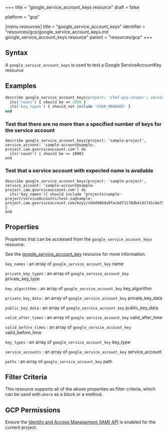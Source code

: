 +++
title = "google_service_account_keys resource"
draft = false

platform = "gcp"

[menu.resources]
    title = "google_service_account_keys"
    identifier = "resources/gcp/google_service_account_keys.md google_service_account_keys resource"
    parent = "resources/gcp"
+++

## Syntax

A `google_service_account_keys` is used to test a Google ServiceAccountKey resource

## Examples

```ruby
describe google_service_account_keys(project: 'chef-gcp-inspec', service_account: "display-name@project-id.iam.gserviceaccount.com") do
  its('count') { should be <= 1000 }
  its('key_types') { should_not include 'USER_MANAGED' }
end
```

### Test that there are no more than a specified number of keys for the service account

    describe google_service_account_keys(project: 'sample-project', service_account: 'sample-account@sample-project.iam.gserviceaccount.com') do
      its('count') { should be <= 1000}
    end

### Test that a service account with expected name is available

    describe google_service_account_keys(project: 'sample-project', service_account: 'sample-account@sample-project.iam.gserviceaccount.com') do
      its('key_names'){ should include "projects/sample-project/serviceAccounts/test-sa@sample-project.iam.gserviceaccount.com/keys/c6bd986da9fac6d71178db41d1741cbe751a5080" }
    end

## Properties

Properties that can be accessed from the `google_service_account_keys` resource:

See the [google_service_account_key](/resources/google_service_account_key/#properties) resource for more information.

`key_names`
: an array of `google_service_account_key` name

`private_key_types`
: an array of `google_service_account_key` private_key_type

`key_algorithms`
: an array of `google_service_account_key` key_algorithm

`private_key_data`
: an array of `google_service_account_key` private_key_data

`public_key_data`
: an array of `google_service_account_key` public_key_data

`valid_after_times`
: an array of `google_service_account_key` valid_after_time

`valid_before_times`
: an array of `google_service_account_key` valid_before_time

`key_types`
: an array of `google_service_account_key` key_type

`service_accounts`
: an array of `google_service_account_key` service_account

`paths`
: an array of `google_service_account_key` path

## Filter Criteria

This resource supports all of the above properties as filter criteria, which can be used
with `where` as a block or a method.

## GCP Permissions

Ensure the [Identity and Access Management (IAM) API](https://console.cloud.google.com/apis/library/iam.googleapis.com/) is enabled for the current project.
